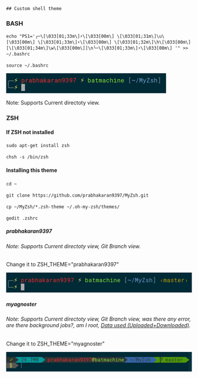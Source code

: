 	## Custom shell theme
### BASH

```
echo "PS1='╭─\[\033[01;33m\]⚡\[\033[00m\] \[\033[01;31m\]\u\[\033[00m\] \[\033[01;33m\]⚡\[\033[00m\] \[\033[01;32m\]\h\[\033[00m\] [\[\033[01;34m\]\w\[\033[00m\]]\n╰─\[\033[01;33m\]⚡\[\033[00m\] '" >> ~/.bashrc
```

`source ~/.bashrc`

![BASH](assets/2.png "Screenshot 2")

Note: Supports Current directoty view.

### ZSH

#### If ZSH not installed

`sudo apt-get install zsh`

`chsh -s /bin/zsh`

#### Installing this theme

`cd ~`

`git clone https://github.com/prabhakaran9397/MyZsh.git`

`cp ~/MyZsh/*.zsh-theme ~/.oh-my-zsh/themes/`
 
`gedit .zshrc`
 
##### prabhakaran9397

###### Note: Supports Current directoty view, Git Branch view.

Change it to ZSH_THEME="prabhakaran9397"

![ZSH](assets/1.png "Screenshot 1")

##### myagnoster

###### Note: Supports Current directoty view, Git Branch view, was there any error, are there background jobs?, am I root, [Data used (Uploaded+Downloaded)](https://raw.githubusercontent.com/prabhakaran9397/batmachine-scripts/master/datausage).

Change it to ZSH_THEME="myagnoster"

![ZSH](assets/3.png "Screenshot 3")

